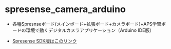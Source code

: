 # spresense_camera_arduino
 * 各種Spresnseボード(メインボード+拡張ボード+カメラボード)+APS学習ボードの環境で動くデジタルカメラアプリケーション（Arduino IDE版）

 * [Spresense SDK版はこのリンク](https://github.com/grace2riku/mycameraapps/tree/master)
